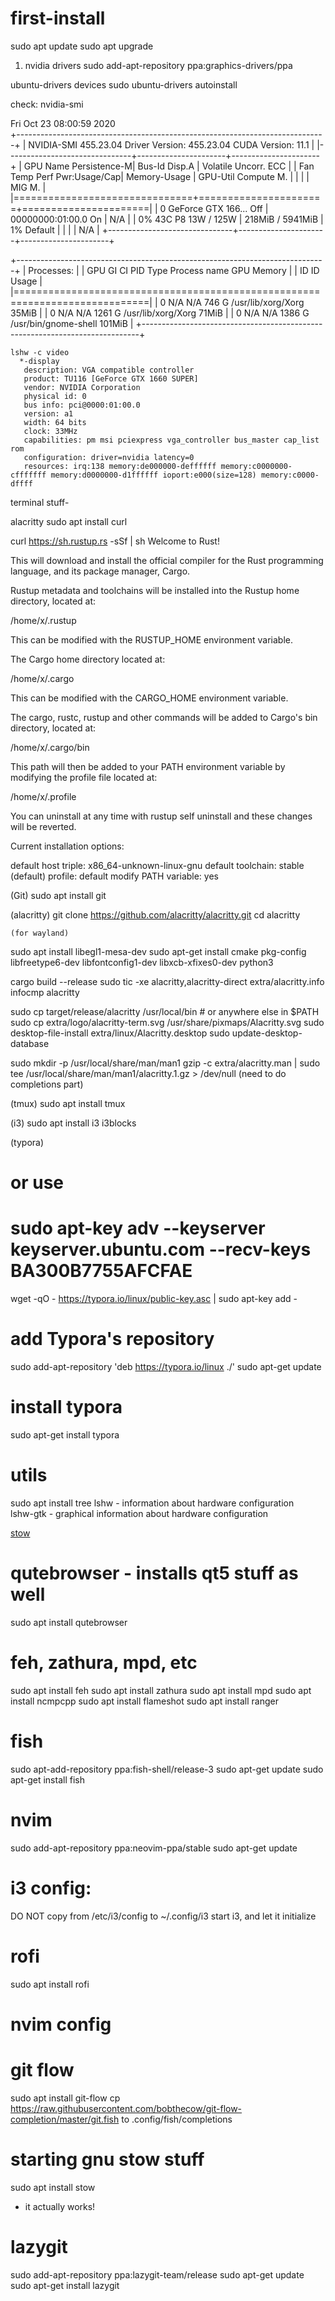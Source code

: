 # first-install

sudo apt update
sudo apt upgrade


1. nvidia drivers
sudo add-apt-repository ppa:graphics-drivers/ppa

ubuntu-drivers devices
sudo ubuntu-drivers autoinstall

check:  nvidia-smi

Fri Oct 23 08:00:59 2020       
+-----------------------------------------------------------------------------+
| NVIDIA-SMI 455.23.04    Driver Version: 455.23.04    CUDA Version: 11.1     |
|-------------------------------+----------------------+----------------------+
| GPU  Name        Persistence-M| Bus-Id        Disp.A | Volatile Uncorr. ECC |
| Fan  Temp  Perf  Pwr:Usage/Cap|         Memory-Usage | GPU-Util  Compute M. |
|                               |                      |               MIG M. |
|===============================+======================+======================|
|   0  GeForce GTX 166...  Off  | 00000000:01:00.0  On |                  N/A |
|  0%   43C    P8    13W / 125W |    218MiB /  5941MiB |      1%      Default |
|                               |                      |                  N/A |
+-------------------------------+----------------------+----------------------+
                                                                               
+-----------------------------------------------------------------------------+
| Processes:                                                                  |
|  GPU   GI   CI        PID   Type   Process name                  GPU Memory |
|        ID   ID                                                   Usage      |
|=============================================================================|
|    0   N/A  N/A       746      G   /usr/lib/xorg/Xorg                 35MiB |
|    0   N/A  N/A      1261      G   /usr/lib/xorg/Xorg                 71MiB |
|    0   N/A  N/A      1386      G   /usr/bin/gnome-shell              101MiB |
+-----------------------------------------------------------------------------+

	lshw -c video
	  *-display                 
       description: VGA compatible controller
       product: TU116 [GeForce GTX 1660 SUPER]
       vendor: NVIDIA Corporation
       physical id: 0
       bus info: pci@0000:01:00.0
       version: a1
       width: 64 bits
       clock: 33MHz
       capabilities: pm msi pciexpress vga_controller bus_master cap_list rom
       configuration: driver=nvidia latency=0
       resources: irq:138 memory:de000000-deffffff memory:c0000000-cfffffff memory:d0000000-d1ffffff ioport:e000(size=128) memory:c0000-dffff

terminal stuff-

alacritty 
sudo apt install curl

curl https://sh.rustup.rs -sSf | sh
Welcome to Rust!

This will download and install the official compiler for the Rust
programming language, and its package manager, Cargo.

Rustup metadata and toolchains will be installed into the Rustup
home directory, located at:

  /home/x/.rustup

This can be modified with the RUSTUP_HOME environment variable.

The Cargo home directory located at:

  /home/x/.cargo

This can be modified with the CARGO_HOME environment variable.

The cargo, rustc, rustup and other commands will be added to
Cargo's bin directory, located at:

  /home/x/.cargo/bin

This path will then be added to your PATH environment variable by
modifying the profile file located at:

  /home/x/.profile

You can uninstall at any time with rustup self uninstall and
these changes will be reverted.

Current installation options:


   default host triple: x86_64-unknown-linux-gnu
     default toolchain: stable (default)
               profile: default
  modify PATH variable: yes


(Git)
sudo apt install git

(alacritty)
git clone https://github.com/alacritty/alacritty.git
cd alacritty

	(for wayland)
sudo apt install libegl1-mesa-dev
sudo apt-get install cmake pkg-config libfreetype6-dev libfontconfig1-dev libxcb-xfixes0-dev python3

cargo build --release
sudo tic -xe alacritty,alacritty-direct extra/alacritty.info
infocmp alacritty

sudo cp target/release/alacritty /usr/local/bin # or anywhere else in $PATH
sudo cp extra/logo/alacritty-term.svg /usr/share/pixmaps/Alacritty.svg
sudo desktop-file-install extra/linux/Alacritty.desktop
sudo update-desktop-database

sudo mkdir -p /usr/local/share/man/man1
gzip -c extra/alacritty.man | sudo tee /usr/local/share/man/man1/alacritty.1.gz > /dev/null
(need to do completions part)

(tmux)
sudo apt install tmux

(i3)
sudo apt install i3 i3blocks

(typora)
# or use
# sudo apt-key adv --keyserver keyserver.ubuntu.com --recv-keys BA300B7755AFCFAE
wget -qO - https://typora.io/linux/public-key.asc | sudo apt-key add -

# add Typora's repository
sudo add-apt-repository 'deb https://typora.io/linux ./'
sudo apt-get update

# install typora
sudo apt-get install typora

# utils
sudo apt install tree
lshw - information about hardware configuration  
lshw-gtk - graphical information about hardware configuration  


[stow](https://bastian.rieck.me/blog/posts/2019/dotfiles_stow/)

# qutebrowser - installs qt5 stuff as well
sudo apt install qutebrowser

# feh, zathura, mpd, etc
sudo apt install feh
sudo apt install zathura
sudo apt install mpd
sudo apt install ncmpcpp
sudo apt install flameshot
sudo apt install ranger

# fish
sudo apt-add-repository ppa:fish-shell/release-3
sudo apt-get update
sudo apt-get install fish

# nvim
sudo add-apt-repository ppa:neovim-ppa/stable
sudo apt-get update

# i3 config:
DO NOT copy from /etc/i3/config to ~/.config/i3
start i3, and let it initialize

# rofi
sudo apt install rofi

# nvim config


# git flow
sudo apt install git-flow
cp https://raw.githubusercontent.com/bobthecow/git-flow-completion/master/git.fish to 
.config/fish/completions

# starting gnu stow stuff 
sudo apt install stow
 - it actually works!

# lazygit
sudo add-apt-repository ppa:lazygit-team/release
sudo apt-get update
sudo apt-get install lazygit
